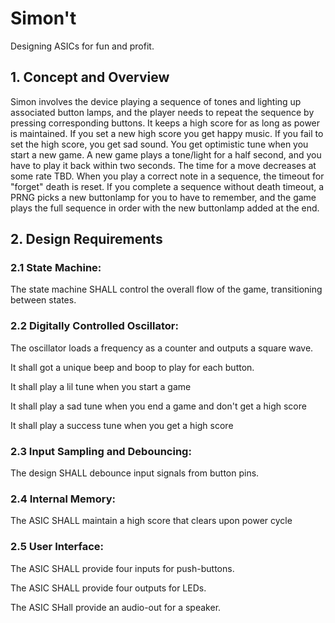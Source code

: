 # Simon't

Designing ASICs for fun and profit.

## 1. Concept and Overview

Simon involves the device playing a sequence of tones and lighting up associated button lamps, and the player needs to repeat the sequence by pressing corresponding buttons. It keeps a high score for as long as power is maintained. If you set a new high score you get happy music. If you fail to set the high score, you get sad sound. You get optimistic tune when you start a new game. A new game plays a tone/light for a half second, and you have to play it back within two seconds. The time for a move decreases at some rate TBD. When you play a correct note in a sequence, the timeout for "forget" death is reset. If you complete a sequence without death timeout, a PRNG picks a new buttonlamp for you to have to remember, and the game plays the full sequence in order with the new buttonlamp added at the end.

## 2. Design Requirements

### 2.1 State Machine:

The state machine SHALL control the overall flow of the game, transitioning between states.

### 2.2 Digitally Controlled Oscillator:

The oscillator loads a frequency as a counter and outputs a square wave.

It shall got a unique beep and boop to play for each button.

It shall play a lil tune when you start a game

It shall play a sad tune when you end a game and don't get a high score

It shall play a success tune when you get a high score


### 2.3 Input Sampling and Debouncing:

The design SHALL debounce input signals from button pins.

### 2.4 Internal Memory:

The ASIC SHALL maintain a high score that clears upon power cycle

### 2.5 User Interface:

The ASIC SHALL provide four inputs for push-buttons.

The ASIC SHALL provide four outputs for LEDs.

The ASIC SHall provide an audio-out for a speaker.